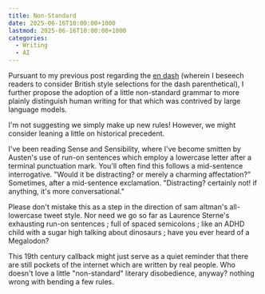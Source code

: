 ```yaml
---
title: Non-Standard
date: 2025-06-16T10:00:00+1000
lastmod: 2025-06-16T10:00:00+1000
categories:
  - Writing
  - AI
---
```


Pursuant to my previous post regarding the [en dash](/posts/en-dash) (wherein I beseech readers to consider British style selections for the dash parenthetical), I further propose the adoption of a little non-standard grammar to more plainly distinguish human writing for that which was contrived by large language models.

I'm not suggesting we simply make up new rules! However, we might consider leaning a little on historical precedent.

I've been reading Sense and Sensibility, where I've become smitten by Austen's use of run-on sentences which employ a lowercase letter after a terminal punctuation mark. You'll often find this follows a mid-sentence interrogative. "Would it be distracting? or merely a charming affectation?" Sometimes, after a mid-sentence exclamation. "Distracting? certainly not! if anything, it's more conversational."

Please don't mistake this as a step in the direction of sam altman's all-lowercase tweet style. Nor need we go so far as Laurence Sterne's exhausting run-on sentences ; full of spaced semicolons ; like an ADHD child with a sugar high talking about dinosaurs ; have you ever heard of a Megalodon?

This 19th century callback might just serve as a quiet reminder that there are still pockets of the internet which are written by real people. Who doesn't love a little "non-standard" literary disobedience, anyway? nothing wrong with bending a few rules.